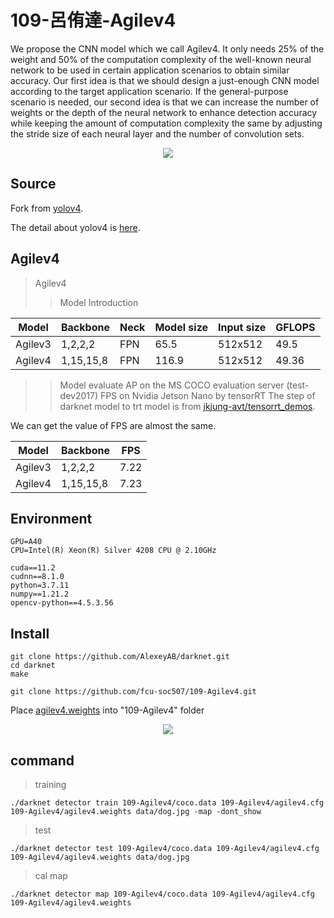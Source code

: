 # 109-呂侑達-Agilev4
We propose the CNN model which we call Agilev4. It only needs 25% of the weight and 50% of the computation complexity of the well-known neural network to be used in certain application scenarios to obtain similar accuracy. Our first idea is that we should design a just-enough CNN model according to the target application scenario. If the general-purpose scenario is needed, our second idea is that we can increase the number of weights or the depth of the neural network to enhance detection accuracy while keeping the amount of computation complexity the same by adjusting the stride size of each neural layer and the number of convolution sets. 

<div align=center><img src="https://user-images.githubusercontent.com/50125053/133031526-b0c2839e-6bbe-4c09-b1b5-dfea75a3d02f.png"></div>

## Source
Fork from [yolov4](https://github.com/AlexeyAB/darknet).

The detail about yolov4 is [here](https://github.com/AlexeyAB/darknet/wiki).

## Agilev4
> Agilev4
>> Model Introduction

Model         | Backbone  | Neck | Model size | Input size | GFLOPS
--------------|-----------|------|------------|------------|-------
Agilev3       | 1,2,2,2   |  FPN |    65.5    | 512x512    | 49.5
Agilev4       | 1,15,15,8 |  FPN |  116.9     | 512x512    | 49.36

>> Model evaluate AP on the MS COCO evaluation server (test-dev2017)
>> FPS on Nvidia Jetson Nano by tensorRT
The step of darknet model to trt model is from [jkjung-avt/tensorrt_demos](https://github.com/jkjung-avt/tensorrt_demos).

We can get the value of FPS are almost the same.

Model         | Backbone | FPS
--------------|------------|-----
Agilev3       | 1,2,2,2    |7.22
Agilev4       | 1,15,15,8  |7.23

## Environment
```
GPU=A40
CPU=Intel(R) Xeon(R) Silver 4208 CPU @ 2.10GHz

cuda==11.2
cudnn==8.1.0
python=3.7.11
numpy==1.21.2
opencv-python==4.5.3.56
```

## Install
```python=
git clone https://github.com/AlexeyAB/darknet.git
cd darknet
make

git clone https://github.com/fcu-soc507/109-Agilev4.git
```
Place [agilev4.weights](https://drive.google.com/file/d/1rjc-SiBnINQKSdr47IK99MeC4Csmqu8I/view?usp=sharing) into "109-Agilev4" folder

<div align=center><img src="https://user-images.githubusercontent.com/50125053/133028759-5532a462-aff5-45d3-a8d1-d5fc4b80f2bc.png"></div>

## command
> training 
```python=
./darknet detector train 109-Agilev4/coco.data 109-Agilev4/agilev4.cfg 109-Agilev4/agilev4.weights data/dog.jpg -map -dont_show
```

> test
```python=
./darknet detector test 109-Agilev4/coco.data 109-Agilev4/agilev4.cfg 109-Agilev4/agilev4.weights data/dog.jpg
```

> cal map
```python=
./darknet detector map 109-Agilev4/coco.data 109-Agilev4/agilev4.cfg 109-Agilev4/agilev4.weights 
```
